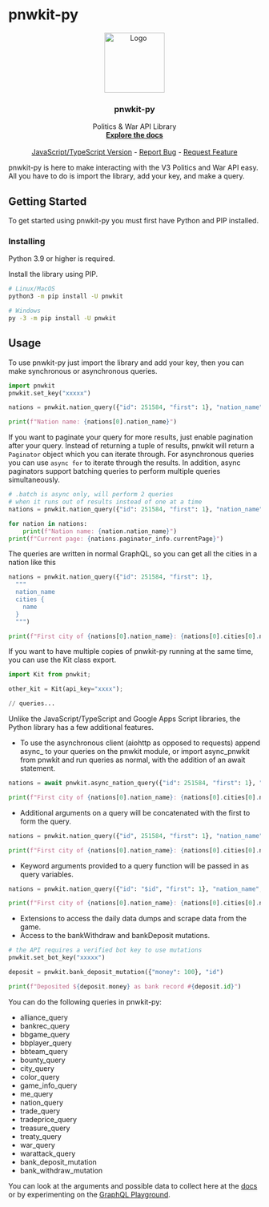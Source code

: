 # pnwkit-py

<p align="center">
  <a href="https://github.com/Village05/pnwkit-py">
    <img src="https://raw.githubusercontent.com/Village05/pnwkit-py/master/logo.png" alt="Logo" width="120" height="120">
  </a>

  <h3 align="center">pnwkit-py</h3>

  <p align="center">
    Politics & War API Library
    <br />
    <a href="https://pnwkit-py.readthedocs.io"><strong>Explore the docs</strong></a>
    <br />
    <br />
    <a href="https://www.npmjs.com/package/pnwkit">JavaScript/TypeScript Version</a>
    -
    <a href="https://github.com/Village05/pnwkit-py/issues">Report Bug</a>
    -
    <a href="https://github.com/Village05/pnwkit-py/issues">Request Feature</a>
  </p>
</p>

pnwkit-py is here to make interacting with the V3 Politics and War API easy. All you have to do is import the library, add your key, and make a query.

## Getting Started

To get started using pnwkit-py you must first have Python and PIP installed.

### Installing

Python 3.9 or higher is required.

Install the library using PIP.

```sh
# Linux/MacOS
python3 -m pip install -U pnwkit

# Windows
py -3 -m pip install -U pnwkit
```

## Usage

To use pnwkit-py just import the library and add your key, then you can make synchronous or asynchronous queries.

```py
import pnwkit
pnwkit.set_key("xxxxx")

nations = pnwkit.nation_query({"id": 251584, "first": 1}, "nation_name")

print(f"Nation name: {nations[0].nation_name}")
```

If you want to paginate your query for more results, just enable pagination after your query. Instead of returning a tuple of results, pnwkit will return a `Paginator` object which you can iterate through. For asynchronous queries you can use `async for` to iterate through the results. In addition, async paginators support batching queries to perform multiple queries simultaneously.

```py
# .batch is async only, will perform 2 queries
# when it runs out of results instead of one at a time
nations = pnwkit.nation_query({"id": 251584, "first": 1}, "nation_name", paginator=True).batch(10)

for nation in nations:
    print(f"Nation name: {nation.nation_name}")
print(f"Current page: {nations.paginator_info.currentPage}")
```

The queries are written in normal GraphQL, so you can get all the cities in a nation like this

```py
nations = pnwkit.nation_query({"id": 251584, "first": 1},
  """
  nation_name
  cities {
    name
  }
  """)

print(f"First city of {nations[0].nation_name}: {nations[0].cities[0].name}")
```

If you want to have multiple copies of pnwkit-py running at the same time, you can use the Kit class export.

```py
import Kit from pnwkit;

other_kit = Kit(api_key="xxxx");

// queries...
```

Unlike the JavaScript/TypeScript and Google Apps Script libraries, the Python library has a few additional features.

- To use the asynchronous client (aiohttp as opposed to requests) append async\_ to your queries on the pnwkit module, or import async_pnwkit from pnwkit and run queries as normal, with the addition of an await statement.

```py
nations = await pnwkit.async_nation_query({"id": 251584, "first": 1}, "nation_name", {"cities": ["id", "name"]},)

print(f"First city of {nations[0].nation_name}: {nations[0].cities[0].name}")
```

- Additional arguments on a query will be concatenated with the first to form the query.

```py
nations = pnwkit.nation_query({"id", 251584, "first": 1}, "nation_name", {"cities": ["id", "name"]})

print(f"First city of {nations[0].nation_name}: {nations[0].cities[0].name}")
```

- Keyword arguments provided to a query function will be passed in as query variables.

```py
nations = pnwkit.nation_query({"id": "$id", "first": 1}, "nation_name", {"cities": ["id", "name"]}, id=251584)

print(f"First city of {nations[0].nation_name}: {nations[0].cities[0].name}")
```

- Extensions to access the daily data dumps and scrape data from the game.
- Access to the bankWithdraw and bankDeposit mutations.

```py
# the API requires a verified bot key to use mutations
pnwkit.set_bot_key("xxxxx")

deposit = pnwkit.bank_deposit_mutation({"money": 100}, "id")

print(f"Deposited ${deposit.money} as bank record #{deposit.id}")
```

You can do the following queries in pnwkit-py:

- alliance_query
- bankrec_query
- bbgame_query
- bbplayer_query
- bbteam_query
- bounty_query
- city_query
- color_query
- game_info_query
- me_query
- nation_query
- trade_query
- tradeprice_query
- treasure_query
- treaty_query
- war_query
- warattack_query
- bank_deposit_mutation
- bank_withdraw_mutation

You can look at the arguments and possible data to collect here at the [docs](https://pnwkit-py.readthedocs.io/) or by experimenting on the [GraphQL Playground](https://api.politicsandwar.com/graphql-playground).
